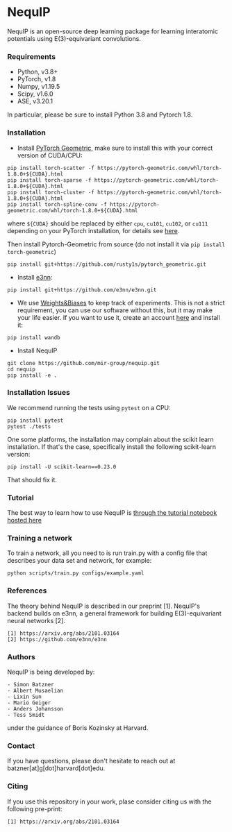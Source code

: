 # NequIP

NequIP is an open-source deep learning package for learning interatomic potentials using E(3)-equivariant convolutions.

### Requirements

* Python, v3.8+
* PyTorch, v1.8
* Numpy, v1.19.5
* Scipy, v1.6.0
* ASE, v3.20.1

In particular, please be sure to install Python 3.8 and Pytorch 1.8. 

### Installation

* Install [PyTorch Geometric](https://github.com/rusty1s/pytorch_geometric), make sure to install this with your correct version of CUDA/CPU: 

```
pip install torch-scatter -f https://pytorch-geometric.com/whl/torch-1.8.0+${CUDA}.html
pip install torch-sparse -f https://pytorch-geometric.com/whl/torch-1.8.0+${CUDA}.html
pip install torch-cluster -f https://pytorch-geometric.com/whl/torch-1.8.0+${CUDA}.html
pip install torch-spline-conv -f https://pytorch-geometric.com/whl/torch-1.8.0+${CUDA}.html
```

where ```${CUDA}``` should be replaced by either ```cpu```, ```cu101```, ```cu102```, or ```cu111``` depending on your PyTorch installation, for details see [here](https://github.com/rusty1s/pytorch_geometric). 

Then install Pytorch-Geometric from source (do not install it via ```pip install torch-geometric```)

```
pip install git+https://github.com/rusty1s/pytorch_geometric.git
```

* Install [e3nn](https://github.com/e3nn/e3nn): 

```
pip install git+https://github.com/e3nn/e3nn.git 
```

* We use [Weights&Biases](https://wandb.ai) to keep track of experiments. This is not a strict requirement, you can use our software without this, but it may make your life easier. If you want to use it, create an account [here](https://wandb.ai) and install it: 

```
pip install wandb
```

* Install NequIP

```
git clone https://github.com/mir-group/nequip.git
cd nequip
pip install -e . 
```

### Installation Issues

We recommend running the tests using ```pytest``` on a CPU: 

```
pip install pytest
pytest ./tests
```

One some platforms, the installation may complain about the scikit learn installation. If that's the case, specifically install the following scikit-learn version:

```
pip install -U scikit-learn==0.23.0
```

That should fix it.

### Tutorial 

The best way to learn how to use NequIP is [through the tutorial notebook hosted here](https://deepnote.com/project/2412ca93-7ad1-4458-972c-5d5add5a667e) 

### Training a network

To train a network, all you need to is run train.py with a config file that describes your data set and network, for example: 

```
python scripts/train.py configs/example.yaml
```

### References

The theory behind NequIP is described in our preprint [1]. NequIP's backend builds on e3nn, a general framework for building E(3)-equivariant neural networks [2]. 

    [1] https://arxiv.org/abs/2101.03164
    [2] https://github.com/e3nn/e3nn

### Authors

NequIP is being developed by:

    - Simon Batzner
    - Albert Musaelian
    - Lixin Sun
    - Mario Geiger
    - Anders Johansson
    - Tess Smidt

under the guidance of Boris Kozinsky at Harvard.


### Contact

If you have questions, please don't hesitate to reach out at batzner[at]g[dot]harvard[dot]edu. 


### Citing

If you use this repository in your work, plase consider citing us with the following pre-print: 

    [1] https://arxiv.org/abs/2101.03164


